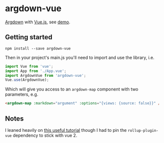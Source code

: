 # argdown-vue

[Argdown](https://argdown.org) with [Vue.js](https://vuejs.org/), see [demo](https://codesandbox.io/s/dry-water-q96ig).

## Getting started

```
npm install --save argdown-vue
```

Then in your project's main.js you'll need to import and use the library, i.e.

``` javascript
import Vue from 'vue';
import App from './App.vue';
import ArgdownVue from 'argdown-vue';
Vue.use(ArgdownVue);
```

Which will give you access to an ``argdown-map`` component with two parameters, e.g.

```html
<argdown-map :markdown="argument" :options="{views: {source: false}}" />
```

## Notes

I leaned heavily on [this useful tutorial](https://www.telerik.com/blogs/vuejs-how-to-build-your-first-package-publish-it-on-npm) though I had to pin the ``rollup-plugin-vue`` dependency to stick with vue 2.
